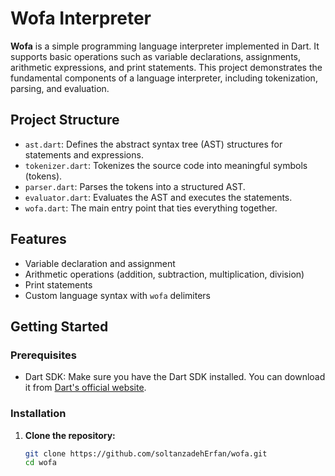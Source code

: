 # Wofa Interpreter

**Wofa** is a simple programming language interpreter implemented in Dart. It supports basic operations such as variable declarations, assignments, arithmetic expressions, and print statements. This project demonstrates the fundamental components of a language interpreter, including tokenization, parsing, and evaluation.

## Project Structure

- `ast.dart`: Defines the abstract syntax tree (AST) structures for statements and expressions.
- `tokenizer.dart`: Tokenizes the source code into meaningful symbols (tokens).
- `parser.dart`: Parses the tokens into a structured AST.
- `evaluator.dart`: Evaluates the AST and executes the statements.
- `wofa.dart`: The main entry point that ties everything together.

## Features

- Variable declaration and assignment
- Arithmetic operations (addition, subtraction, multiplication, division)
- Print statements
- Custom language syntax with `wofa` delimiters

## Getting Started

### Prerequisites

- Dart SDK: Make sure you have the Dart SDK installed. You can download it from [Dart's official website](https://dart.dev/get-dart).

### Installation

1. **Clone the repository:**

   ```bash
   git clone https://github.com/soltanzadehErfan/wofa.git
   cd wofa
